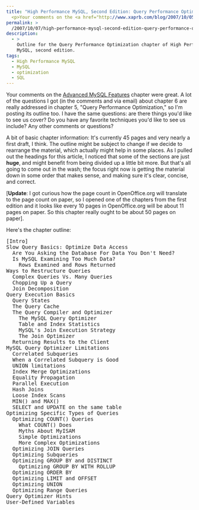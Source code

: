 ```yaml
---
title: "High Performance MySQL, Second Edition: Query Performance Optimization"
  <p>Your comments on the <a href="http://www.xaprb.com/blog/2007/10/05/high-performance-mysql-second-edition-advanced-sql-functionality/">Advanced MySQL Features</a> chapter were great.  A lot of the questions I got (in the comments and via email) about chapter 6 are really addressed in chapter 5, "Query Performance Optimization," so I'm posting its outline too.  I have the same questions:  are there things you'd like to see us cover?  Do you have any favorite techniques you'd like to see us include?  Any other comments or questions?</p>
permalink: >
  /2007/10/07/high-performance-mysql-second-edition-query-performance-optimization/
description:
  - >
    Outline for the Query Performance Optimization chapter of High Performance
    MySQL, second edition.
tags:
  - High Performance MySQL
  - MySQL
  - optimization
  - SQL
---
```

Your comments on the [Advanced MySQL Features][1] chapter were great. A lot of the questions I got (in the comments and via email) about chapter 6 are really addressed in chapter 5, "Query Performance Optimization," so I'm posting its outline too. I have the same questions: are there things you'd like to see us cover? Do you have any favorite techniques you'd like to see us include? Any other comments or questions?

A bit of basic chapter information: It's currently 45 pages and very nearly a first draft, I think. The outline might be subject to change if we decide to rearrange the material, which actually might help in some places. As I pulled out the headings for this article, I noticed that some of the sections are just **huge**, and might benefit from being divided up a little bit more. But that's all going to come out in the wash; the focus right now is getting the material down in some order that makes sense, and making sure it's clear, concise, and correct.

[**Update**: I got curious how the page count in OpenOffice.org will translate to the page count on paper, so I opened one of the chapters from the first edition and it looks like every 10 pages in OpenOffice.org will be about 11 pages on paper. So this chapter really ought to be about 50 pages on paper].

Here's the chapter outline:

<pre>[Intro]
Slow Query Basics: Optimize Data Access
  Are You Asking the Database For Data You Don't Need?
  Is MySQL Examining Too Much Data?
    Rows Examined and Rows Returned
Ways to Restructure Queries
  Complex Queries Vs. Many Queries
  Chopping Up a Query
  Join Decomposition
Query Execution Basics
  Query States
  The Query Cache
  The Query Compiler and Optimizer
    The MySQL Query Optimizer
    Table and Index Statistics
    MySQL's Join Execution Strategy
    The Join Optimizer
  Returning Results to the Client
MySQL Query Optimizer Limitations
  Correlated Subqueries
  When a Correlated Subquery is Good
  UNION limitations
  Index Merge Optimizations
  Equality Propagation
  Parallel Execution
  Hash Joins
  Loose Index Scans
  MIN() and MAX()
  SELECT and UPDATE on the same table
Optimizing Specific Types of Queries
  Optimizing COUNT() Queries
    What COUNT() Does
    Myths About MyISAM
    Simple Optimizations
    More Complex Optimizations
  Optimizing JOIN Queries
  Optimizing Subqueries
  Optimizing GROUP BY and DISTINCT
    Optimizing GROUP BY WITH ROLLUP
  Optimizing ORDER BY
  Optimizing LIMIT and OFFSET
  Optimizing UNION
  Optimizing Range Queries
Query Optimizer Hints
User-Defined Variables</pre>

 [1]: http://www.xaprb.com/blog/2007/10/05/high-performance-mysql-second-edition-advanced-sql-functionality/
